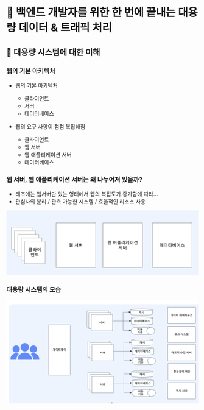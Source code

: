 # :book: 백엔드 개발자를 위한 한 번에 끝내는 대용량 데이터 & 트래픽 처리 
## :pushpin: 대용량 시스템에 대한 이해 
### 웹의 기본 아키텍처
- 웹의 기본 아키텍처
  - 클라이언트 
  - 서버
  - 데이터베이스

- 웹의 요구 사항이 점점 복잡해짐
  - 클라이언트
  - 웹 서버
  - 웹 애플리케이션 서버
  - 데이터베이스

### 웹 서버, 웹 애플리케이션 서버는 왜 나누어져 있을까?
- 태초에는 웹서버만 있는 형태에서 웹의 복잡도가 증가함에 따라...
- 관심사의 분리 / 관측 가능한 시스템 / 효율적인 리소스 사용

![](./images/웹의기본아키텍처.png)

### 대용량 시스템의 모습
![](./images/대용량시스템의모습.png)